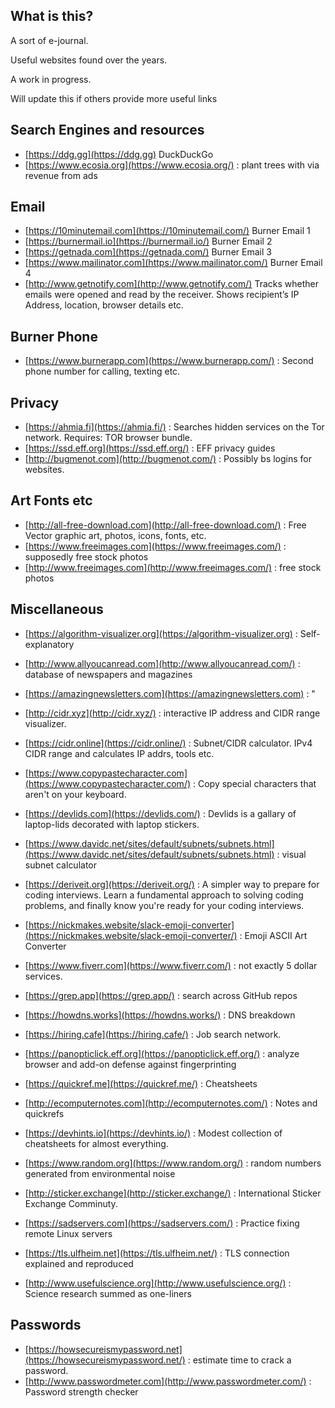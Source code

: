 ## What is this?

A sort of e-journal.

Useful websites found over the years.

A work in progress.

Will update this if others provide more useful links


## Search Engines and resources
* [https://ddg.gg](https://ddg.gg)   DuckDuckGo
* [https://www.ecosia.org](https://www.ecosia.org/) :  plant trees with via revenue from ads
 
## Email 
* [https://10minutemail.com](https://10minutemail.com/)   Burner Email 1
* [https://burnermail.io](https://burnermail.io/)   Burner Email 2 
* [https://getnada.com](https://getnada.com/)   Burner Email 3
* [https://www.mailinator.com](https://www.mailinator.com/)   Burner Email 4
* [http://www.getnotify.com](http://www.getnotify.com/)   Tracks whether emails were opened and read by the receiver. Shows recipient’s IP Address, location, browser details etc.

## Burner Phone
* [https://www.burnerapp.com](https://www.burnerapp.com/) :  Second phone number for calling, texting etc.

## Privacy 
* [https://ahmia.fi](https://ahmia.fi/) :  Searches hidden services on the Tor network. Requires: TOR browser bundle.
* [https://ssd.eff.org](https://ssd.eff.org/) :  EFF privacy guides
* [http://bugmenot.com](http://bugmenot.com/) :  Possibly bs logins for websites.

## Art Fonts etc
* [http://all-free-download.com](http://all-free-download.com/) : Free Vector graphic art, photos, icons, fonts, etc.
* [https://www.freeimages.com](https://www.freeimages.com/) :  supposedly free stock photos
* [http://www.freeimages.com](http://www.freeimages.com/) :  free stock photos

## Miscellaneous
* [https://algorithm-visualizer.org](https://algorithm-visualizer.org) : Self-explanatory

* [http://www.allyoucanread.com](http://www.allyoucanread.com/) :  database of newspapers and magazines
* [https://amazingnewsletters.com](https://amazingnewsletters.com) : "

* [http://cidr.xyz](http://cidr.xyz/) :  interactive IP address and CIDR range visualizer.
* [https://cidr.online](https://cidr.online/) :  Subnet/CIDR calculator. IPv4 CIDR range and calculates IP addrs, tools etc.
* [https://www.copypastecharacter.com](https://www.copypastecharacter.com/) : Copy special characters that aren't on your keyboard.
* [https://devlids.com](https://devlids.com/) :  Devlids is a gallary of laptop-lids decorated with laptop stickers.
* [https://www.davidc.net/sites/default/subnets/subnets.html](https://www.davidc.net/sites/default/subnets/subnets.html) :  visual subnet calculator
* [https://deriveit.org](https://deriveit.org/) : A simpler way to prepare for coding interviews. Learn a fundamental approach to solving coding problems, and finally know you're ready for your coding interviews.

* [https://nickmakes.website/slack-emoji-converter](https://nickmakes.website/slack-emoji-converter/) :  Emoji ASCII Art Converter 

* [https://www.fiverr.com](https://www.fiverr.com/) :  not exactly 5 dollar services.
* [https://grep.app](https://grep.app/) :  search across GitHub repos
* [https://howdns.works](https://howdns.works/) : DNS breakdown
* [https://hiring.cafe](https://hiring.cafe/) : Job search network.


* [https://panopticlick.eff.org](https://panopticlick.eff.org/) :  analyze browser and add-on defense against fingerprinting
* [https://quickref.me](https://quickref.me/) :  Cheatsheets
* [http://ecomputernotes.com](http://ecomputernotes.com/) :  Notes and quickrefs
* [https://devhints.io](https://devhints.io/) :  Modest collection of cheatsheets for almost everything.
* [https://www.random.org](https://www.random.org/) :  random numbers generated from environmental noise
* [http://sticker.exchange](http://sticker.exchange/) :  International Sticker Exchange Comminuty.
* [https://sadservers.com](https://sadservers.com/) :  Practice fixing remote Linux servers
* [https://tls.ulfheim.net](https://tls.ulfheim.net/) :  TLS connection explained and reproduced
* [http://www.usefulscience.org](http://www.usefulscience.org/) :  Science research summed as one-liners

## Passwords
* [https://howsecureismypassword.net](https://howsecureismypassword.net/) :  estimate time to crack a password. 
* [http://www.passwordmeter.com](http://www.passwordmeter.com/) :  Password strength checker

